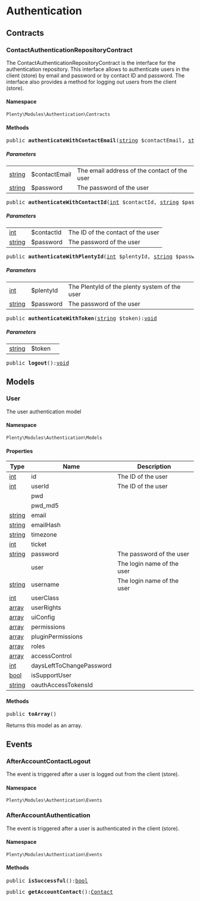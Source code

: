 

# Authentication<a name="authentication_authentication"></a>
    
## Contracts<a name="authentication_authentication_contracts"></a>
### ContactAuthenticationRepositoryContract<a name="authentication_contracts_contactauthenticationrepositorycontract"></a>

The ContactAuthenticationRepositoryContract is the interface for the authentication repository. This interface allows to authenticate users in the client (store) by email and password or by contact ID and password. The interface also provides a method for logging out users from the client (store).


#### Namespace

`Plenty\Modules\Authentication\Contracts`





#### Methods

<pre>public <strong>authenticateWithContactEmail</strong>(<a target="_blank" href="http://php.net/string">string</a> $contactEmail, <a target="_blank" href="http://php.net/string">string</a> $password):<a href="miscellaneous#miscellaneous__void">void</a>
</pre>

    

    
##### <strong>Parameters</strong>
    
<table class="table table-condensed">    <tr>
        <td><a target="_blank" href="http://php.net/string">string</a></td>
        <td>$contactEmail</td>
        <td>The email address of the contact of the user</td>
    </tr>
    <tr>
        <td><a target="_blank" href="http://php.net/string">string</a></td>
        <td>$password</td>
        <td>The password of the user</td>
    </tr>
</table>


<pre>public <strong>authenticateWithContactId</strong>(<a target="_blank" href="http://php.net/int">int</a> $contactId, <a target="_blank" href="http://php.net/string">string</a> $password):<a href="miscellaneous#miscellaneous__void">void</a>
</pre>

    

    
##### <strong>Parameters</strong>
    
<table class="table table-condensed">    <tr>
        <td><a target="_blank" href="http://php.net/int">int</a></td>
        <td>$contactId</td>
        <td>The ID of the contact of the user</td>
    </tr>
    <tr>
        <td><a target="_blank" href="http://php.net/string">string</a></td>
        <td>$password</td>
        <td>The password of the user</td>
    </tr>
</table>


<pre>public <strong>authenticateWithPlentyId</strong>(<a target="_blank" href="http://php.net/int">int</a> $plentyId, <a target="_blank" href="http://php.net/string">string</a> $password):<a href="miscellaneous#miscellaneous__void">void</a>
</pre>

    

    
##### <strong>Parameters</strong>
    
<table class="table table-condensed">    <tr>
        <td><a target="_blank" href="http://php.net/int">int</a></td>
        <td>$plentyId</td>
        <td>The PlentyId of the plenty system of the user</td>
    </tr>
    <tr>
        <td><a target="_blank" href="http://php.net/string">string</a></td>
        <td>$password</td>
        <td>The password of the user</td>
    </tr>
</table>


<pre>public <strong>authenticateWithToken</strong>(<a target="_blank" href="http://php.net/string">string</a> $token):<a href="miscellaneous#miscellaneous__void">void</a>
</pre>

    

    
##### <strong>Parameters</strong>
    
<table class="table table-condensed">    <tr>
        <td><a target="_blank" href="http://php.net/string">string</a></td>
        <td>$token</td>
        <td></td>
    </tr>
</table>


<pre>public <strong>logout</strong>():<a href="miscellaneous#miscellaneous__void">void</a>
</pre>

    

    
## Models<a name="authentication_authentication_models"></a>
### User<a name="authentication_models_user"></a>

The user authentication model


#### Namespace

`Plenty\Modules\Authentication\Models`




#### Properties

<table class="table table-bordered table-striped table-condensed table-hover">
    <thead>
    <tr>
        <th>Type</th>
        <th>Name</th>
        <th>Description</th>
    </tr>
    </thead>
    <tbody><tr>
            <td><a target="_blank" href="http://php.net/int">int</a></td>
            <td>id</td>
            <td>The ID of the user</td>
        </tr><tr>
            <td><a target="_blank" href="http://php.net/int">int</a></td>
            <td>userId</td>
            <td>The ID of the user</td>
        </tr><tr>
            <td><a href="miscellaneous#miscellaneous__"></a>
</td>
            <td>pwd</td>
            <td></td>
        </tr><tr>
            <td><a href="miscellaneous#miscellaneous__"></a>
</td>
            <td>pwd_md5</td>
            <td></td>
        </tr><tr>
            <td><a target="_blank" href="http://php.net/string">string</a></td>
            <td>email</td>
            <td></td>
        </tr><tr>
            <td><a target="_blank" href="http://php.net/string">string</a></td>
            <td>emailHash</td>
            <td></td>
        </tr><tr>
            <td><a target="_blank" href="http://php.net/string">string</a></td>
            <td>timezone</td>
            <td></td>
        </tr><tr>
            <td><a target="_blank" href="http://php.net/int">int</a></td>
            <td>ticket</td>
            <td></td>
        </tr><tr>
            <td><a target="_blank" href="http://php.net/string">string</a></td>
            <td>password</td>
            <td>The password of the user</td>
        </tr><tr>
            <td><a href="miscellaneous#miscellaneous__"></a>
</td>
            <td>user</td>
            <td>The login name of the user</td>
        </tr><tr>
            <td><a target="_blank" href="http://php.net/string">string</a></td>
            <td>username</td>
            <td>The login name of the user</td>
        </tr><tr>
            <td><a target="_blank" href="http://php.net/int">int</a></td>
            <td>userClass</td>
            <td></td>
        </tr><tr>
            <td><a target="_blank" href="http://php.net/array">array</a></td>
            <td>userRights</td>
            <td></td>
        </tr><tr>
            <td><a target="_blank" href="http://php.net/array">array</a></td>
            <td>uiConfig</td>
            <td></td>
        </tr><tr>
            <td><a target="_blank" href="http://php.net/array">array</a></td>
            <td>permissions</td>
            <td></td>
        </tr><tr>
            <td><a target="_blank" href="http://php.net/array">array</a></td>
            <td>pluginPermissions</td>
            <td></td>
        </tr><tr>
            <td><a target="_blank" href="http://php.net/array">array</a></td>
            <td>roles</td>
            <td></td>
        </tr><tr>
            <td><a target="_blank" href="http://php.net/array">array</a></td>
            <td>accessControl</td>
            <td></td>
        </tr><tr>
            <td><a target="_blank" href="http://php.net/int">int</a></td>
            <td>daysLeftToChangePassword</td>
            <td></td>
        </tr><tr>
            <td><a target="_blank" href="http://php.net/bool">bool</a></td>
            <td>isSupportUser</td>
            <td></td>
        </tr><tr>
            <td><a target="_blank" href="http://php.net/string">string</a></td>
            <td>oauthAccessTokensId</td>
            <td></td>
        </tr></tbody>
</table>


#### Methods

<pre>public <strong>toArray</strong>()</pre>

    
Returns this model as an array.
    
## Events<a name="authentication_authentication_events"></a>
### AfterAccountContactLogout<a name="authentication_events_afteraccountcontactlogout"></a>

The event is triggered after a user is logged out from the client (store).


#### Namespace

`Plenty\Modules\Authentication\Events`





### AfterAccountAuthentication<a name="authentication_events_afteraccountauthentication"></a>

The event is triggered after a user is authenticated in the client (store).


#### Namespace

`Plenty\Modules\Authentication\Events`





#### Methods

<pre>public <strong>isSuccessful</strong>():<a target="_blank" href="http://php.net/bool">bool</a></pre>

    

    
<pre>public <strong>getAccountContact</strong>():<a href="account#account_models_contact">Contact</a>
</pre>

    

    
